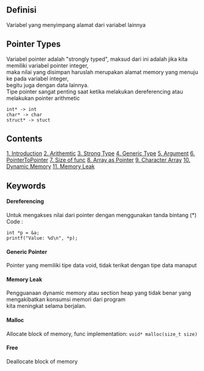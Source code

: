 ## Definisi
Variabel yang menyimpang alamat dari variabel lainnya

## Pointer Types
Variabel pointer adalah "strongly typed", maksud dari ini adalah jika kita memiliki variabel pointer integer,  
maka nilai yang disimpan haruslah merupakan alamat memory yang menuju ke pada variabel integer,  
begitu juga dengan data lainnya.  
Tipe pointer sangat penting saat ketika melakukan dereferencing atau melakukan pointer arithmetic

```
int* -> int
char* -> char
struct* -> stuct
```

## Contents
[1. Introduction](./intro.c)
[2. Arithemtic](./arithmetic.c)
[3. Strong Type](./strong.c)
[4. Generic Type](./generic.c)
[5. Argument](./argument.c)
[6. PointerToPointer](./topointer.c)
[7. Size of func](./size.c)
[8. Array as Pointer](./array.c)
[9. Character Array](./string.c)
[10. Dynamic Memory](./dynamic.c)
[11. Memory Leak](./leak.c%2B%2B)

## Keywords
#### Dereferencing
Untuk mengakses nilai dari pointer dengan menggunakan tanda bintang (*)
Code :  
```
int *p = &a;
printf("Value: %d\n", *p);
```
#### Generic Pointer
Pointer yang memiliki tipe data void, tidak terikat dengan tipe data manaput

#### Memory Leak
Pengguanaan dynamic memory atau section heap yang tidak benar yang mengakibatkan konsumsi memori dari program   
kita meningkat selama berjalan. 

#### Malloc
Allocate block of memory, func implementation: ```void* malloc(size_t size)```

#### Free
Deallocate block of memory

